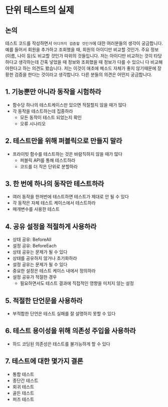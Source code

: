 # 단위 테스트의 실제

## 논의
테스트 코드를 작성하면서 `어디까지 검증할 것인가`에 대한 여러분들의 생각이 궁금합니다.
예를 들어서 회원을 추가하고 조회했을 때, 회원의 아이디만 비교할 것인가. 주요 정보(이름, 나이 등)도 비교할 것인가 따위의 것들입니다. 
저는 아이디만 비교하는 것이 타당하다고 생각하는데 간혹 넣었을 때 정보와 조회했을 때 정보가 다를 수 있으니 다 비교해야한다고 하는 의견도 봤습니다. 
저는 이것이 애초에 메소드 자체가 좋지 않기때문에 장황한 검증을 한다는 것이라고 생각합니다.
다른 분들의 의견은 어떤지 궁금합니다.

## 1. 기능뿐만 아니라 동작을 시험하라
- 함수당 하나의 테스트케이스만 있으면 적절할지 않을 때가 많다
- 각 동작을 테스트하는데 집중하라
	- 모든 동작이 테스트 되었는지 확인
	- 오류 시나리오

## 2. 테스트만을 위해 퍼블릭으로 만들지 말라
- 프라이빗 함수를 테스트하는 것은 바람직하지 않을 때가 많다
	- 퍼블릭 API를 통해 테스트하라
	- 코드를 더 작은 단위로 분할하라

## 3. 한 번에 하나의 동작만 테스트하라
- 여러 동작을 한꺼번에 테스트하면 테스트가 제대로 안 될 수 있다
- 각 동작은 자체 테스트 케이스에서 테스트하라
- 매개변수를 사용한 테스트

## 4. 공유 설정을 적절하게 사용하라
- 상태 공유: BeforeAll
- 설정 공유: BeforeEach
- 상태 공유는 문제가 될 수 있다
- 상태를 공유하지 않거나 초기화하라
- 설정 공유는 문제가 될 수 있다
- 중요한 설정은 테스트 케이스 내에서 정의하라
- 설정 공유가 적절한 경우
	- 필요하면서도 테스트 결과에 직접적인 영향을 미치지 않는 설정

## 5. 적절한 단언문을 사용하라
- 부적합한 단언은 테스트 실패를 잘 설명하지 못할 수 있다

## 6. 테스트 용이성을 위해 의존성 주입을 사용하라
- 하드 코딩된 의존성은 테스트를 불가능하게 할 수 있다

## 7. 테스트에 대한 몇가지 결론
- 통합 테스트
- 종단간 테스트
- 회귀 테스트
- 골든 테스트
- 퍼즈 테스트